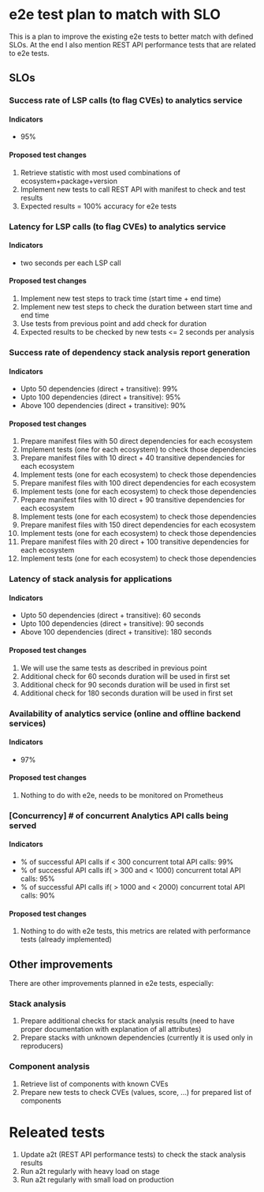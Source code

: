 # e2e test plan to match with SLO

This is a plan to improve the existing e2e tests to better match with defined SLOs.
At the end I also mention REST API performance tests that are related to e2e tests.



## SLOs

### Success rate of LSP calls (to flag CVEs) to analytics service

#### Indicators

* 95%

#### Proposed test changes

1. Retrieve statistic with most used combinations of ecosystem+package+version
1. Implement new tests to call REST API with manifest to check and test results
1. Expected results = 100% accuracy for e2e tests



### Latency for LSP calls (to flag CVEs) to analytics service 

#### Indicators

* two seconds per each LSP call

#### Proposed test changes

1. Implement new test steps to track time (start time + end time)
1. Implement new test steps to check the duration between start time and end time
1. Use tests from previous point and add check for duration
1. Expected results to be checked by new tests <= 2 seconds per analysis



### Success rate of dependency stack analysis report generation

#### Indicators

* Upto 50 dependencies (direct + transitive):   99%
* Upto 100 dependencies (direct + transitive):  95%
* Above 100 dependencies (direct + transitive): 90%

#### Proposed test changes

1. Prepare manifest files with 50 direct dependencies for each ecosystem
1. Implement tests (one for each ecosystem) to check those dependencies
1. Prepare manifest files with 10 direct + 40 transitive dependencies for each ecosystem
1. Implement tests (one for each ecosystem) to check those dependencies
1. Prepare manifest files with 100 direct dependencies for each ecosystem
1. Implement tests (one for each ecosystem) to check those dependencies
1. Prepare manifest files with 10 direct + 90 transitive dependencies for each ecosystem
1. Implement tests (one for each ecosystem) to check those dependencies
1. Prepare manifest files with 150 direct dependencies for each ecosystem
1. Implement tests (one for each ecosystem) to check those dependencies
1. Prepare manifest files with 20 direct + 100 transitive dependencies for each ecosystem
1. Implement tests (one for each ecosystem) to check those dependencies



### Latency of stack analysis for applications

#### Indicators

* Upto 50 dependencies (direct + transitive): 60 seconds
* Upto 100 dependencies (direct + transitive): 90 seconds
* Above 100 dependencies (direct + transitive): 180 seconds

#### Proposed test changes

1. We will use the same tests as described in previous point
1. Additional check for 60 seconds duration will be used in first set
1. Additional check for 90 seconds duration will be used in first set
1. Additional check for 180 seconds duration will be used in first set



### Availability of analytics service (online and offline backend services)

#### Indicators

* 97%

#### Proposed test changes

1. Nothing to do with e2e, needs to be monitored on Prometheus



### [Concurrency] # of concurrent Analytics API calls being served 

#### Indicators

* % of successful API calls if < 300 concurrent total API calls: 99%
* % of successful API calls if( > 300 and < 1000) concurrent total API calls: 95%
* % of successful API calls if( > 1000 and < 2000) concurrent total API calls: 90%

#### Proposed test changes

1. Nothing to do with e2e tests, this metrics are related with performance tests (already implemented)



## Other improvements

There are other improvements planned in e2e tests, especially:

### Stack analysis

1. Prepare additional checks for stack analysis results (need to have proper documentation with explanation of all attributes)
1. Prepare stacks with unknown dependencies (currently it is used only in reproducers)

### Component analysis

1. Retrieve list of components with known CVEs
1. Prepare new tests to check CVEs (values, score, ...) for prepared list of components



# Releated tests

1. Update a2t (REST API performance tests) to check the stack analysis results
1. Run a2t regularly with heavy load on stage
1. Run a2t regularly with small load on production

